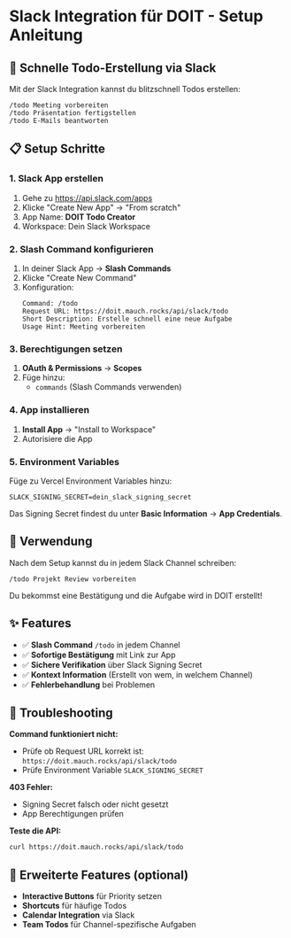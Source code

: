 # Slack Integration für DOIT - Setup Anleitung

## 🚀 Schnelle Todo-Erstellung via Slack

Mit der Slack Integration kannst du blitzschnell Todos erstellen:
```
/todo Meeting vorbereiten
/todo Präsentation fertigstellen
/todo E-Mails beantworten
```

## 📋 Setup Schritte

### 1. Slack App erstellen

1. Gehe zu https://api.slack.com/apps
2. Klicke "Create New App" → "From scratch"
3. App Name: **DOIT Todo Creator**
4. Workspace: Dein Slack Workspace

### 2. Slash Command konfigurieren

1. In deiner Slack App → **Slash Commands**
2. Klicke "Create New Command"
3. Konfiguration:
   ```
   Command: /todo
   Request URL: https://doit.mauch.rocks/api/slack/todo
   Short Description: Erstelle schnell eine neue Aufgabe
   Usage Hint: Meeting vorbereiten
   ```

### 3. Berechtigungen setzen

1. **OAuth & Permissions** → **Scopes**
2. Füge hinzu:
   - `commands` (Slash Commands verwenden)

### 4. App installieren

1. **Install App** → "Install to Workspace"
2. Autorisiere die App

### 5. Environment Variables

Füge zu Vercel Environment Variables hinzu:
```
SLACK_SIGNING_SECRET=dein_slack_signing_secret
```

Das Signing Secret findest du unter **Basic Information** → **App Credentials**.

## 🎯 Verwendung

Nach dem Setup kannst du in jedem Slack Channel schreiben:

```
/todo Projekt Review vorbereiten
```

Du bekommst eine Bestätigung und die Aufgabe wird in DOIT erstellt!

## ✨ Features

- ✅ **Slash Command** `/todo` in jedem Channel
- ✅ **Sofortige Bestätigung** mit Link zur App
- ✅ **Sichere Verifikation** über Slack Signing Secret
- ✅ **Kontext Information** (Erstellt von wem, in welchem Channel)
- ✅ **Fehlerbehandlung** bei Problemen

## 🔧 Troubleshooting

**Command funktioniert nicht:**
- Prüfe ob Request URL korrekt ist: `https://doit.mauch.rocks/api/slack/todo`
- Prüfe Environment Variable `SLACK_SIGNING_SECRET`

**403 Fehler:**
- Signing Secret falsch oder nicht gesetzt
- App Berechtigungen prüfen

**Teste die API:**
```bash
curl https://doit.mauch.rocks/api/slack/todo
```

## 🎨 Erweiterte Features (optional)

- **Interactive Buttons** für Priority setzen
- **Shortcuts** für häufige Todos
- **Calendar Integration** via Slack
- **Team Todos** für Channel-spezifische Aufgaben